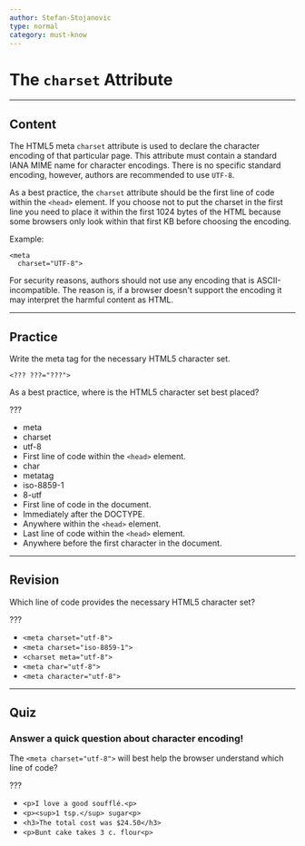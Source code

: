 ```yaml
---
author: Stefan-Stojanovic
type: normal
category: must-know
---
```


# The `charset` Attribute


---

## Content

The HTML5 meta `charset` attribute is used to declare the character encoding of that particular page. This attribute must contain a standard IANA MIME name for character encodings. There is no specific standard encoding, however, authors are recommended to use `UTF-8`.

As a best practice, the `charset` attribute should be the first line of code within the `<head>` element.
If you choose not to put the charset in the first line you need to place it within the first 1024 bytes of the HTML because some browsers only look within that first KB before choosing the encoding.

Example:

```plain-text
<meta
  charset="UTF-8">
```

For security reasons, authors should not use any encoding that is ASCII-incompatible. The reason is, if a browser doesn't support the encoding it may interpret the harmful content as HTML.


---

## Practice

Write the meta tag for the necessary HTML5 character set.

`<??? ???="???">`

As a best practice, where is the HTML5 character set best placed?

???

- meta
- charset
- utf-8
- First line of code within the `<head>` element.
- char
- metatag
- iso-8859-1
- 8-utf
- First line of code in the document.
- Immediately after the DOCTYPE.
- Anywhere within the `<head>` element.
- Last line of code within the `<head>` element.
- Anywhere before the first character in the document.


---

## Revision

Which line of code provides the necessary HTML5 character set?

???

- `<meta charset="utf-8">`
- `<meta charset="iso-8859-1">`
- `<charset meta="utf-8">`
- `<meta char="utf-8">`
- `<meta character="utf-8">`


---

## Quiz

### Answer a quick question about character encoding!


The `<meta charset="utf-8">` will best help the browser understand which line of code?

???

- `<p>I love a good soufflé.<p>`
- `<p><sup>1 tsp.</sup> sugar<p>`
- `<h3>The total cost was $24.50</h3>`
- `<p>Bunt cake takes 3 c. flour<p>`
